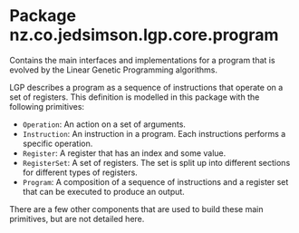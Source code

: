 # Package nz.co.jedsimson.lgp.core.program

Contains the main interfaces and implementations for a program that is evolved by the Linear Genetic Programming algorithms.

LGP describes a program as a sequence of instructions that operate on a set of registers. This definition is modelled
in this package with the following primitives:

  - `Operation`: An action on a set of arguments.
  - `Instruction`: An instruction in a program. Each instructions performs a specific operation.
  - `Register`: A register that has an index and some value.
  - `RegisterSet`: A set of registers. The set is split up into different sections for different types of registers.
  - `Program`: A composition of a sequence of instructions and a register set that can be executed to produce an output.
  
There are a few other components that are used to build these main primitives, but are not detailed here.
